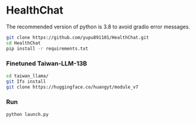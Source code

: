 # HealthChat

The recommended version of python is 3.8 to avoid gradio error messages.

```bash
git clone https://github.com/yupu891101/HealthChat.git
cd HealthChat
pip install -r requirements.txt
```

### Finetuned Taiwan-LLM-13B

```bash
cd taiwan_llama/
git Ifs install
git clone https://huggingface.co/huangyt/module_v7
```

### Run
```
python launch.py
```
